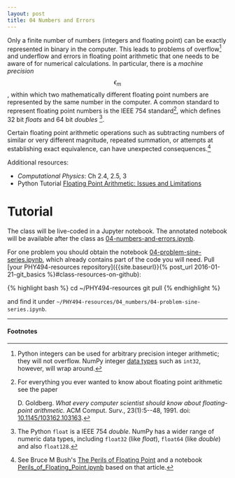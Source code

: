 ```yaml
---
layout: post
title: 04 Numbers and Errors
---
```


Only a finite number of numbers (integers and floating point) can be
exactly represented in binary in the computer. This leads to problems
of overflow[^1] and underflow and errors in floating point arithmetic that
one needs to be aware of for numerical calculations. In particular,
there is a *machine precision* $$\epsilon_m$$, within which two
mathematically different floating point numbers are represented by the
same number in the computer. A common standard to represent floating
point numbers is the IEEE 754 standard[^2], which defines 32 bit *floats*
and 64 bit *doubles* [^3]. 

Certain floating point arithmetic operations such as subtracting
numbers of similar or very different magnitude, repeated summation, or
attempts at establishing exact equivalence, can have unexpected
consequences.[^4]


Additional resources:

* _Computational Physics_: Ch 2.4, 2.5, 3
* Python Tutorial
[Floating Point Arithmetic: Issues and Limitations](https://docs.python.org/3/tutorial/floatingpoint.html)


# Tutorial

The class will be live-coded in a Jupyter notebook. The annotated
notebook will be available after the class as
[04-numbers-and-errors.ipynb](http://nbviewer.jupyter.org/github/ASU-CompMethodsPhysics-PHY494/PHY494-resources/blob/master/04_numbers/04-numbers-and-errors.ipynb).

For one problem you should obtain the notebook
[04-problem-sine-series.ipynb](http://nbviewer.jupyter.org/github/ASU-CompMethodsPhysics-PHY494/PHY494-resources/blob/master/04_numbers/04-problem-sine-series.ipynb),
which already contains part of the code you will need. Pull
[your PHY494-resources repository]({{site.baseurl}}{% post_url 2016-01-21-git_basics %}#class-resources-on-github):

{% highlight bash %}
cd ~/PHY494-resources
git pull
{% endhighlight %}

and find it under `~/PHY494-resources/04_numbers/04-problem-sine-series.ipynb`.

------------------------------------------------------------

#### Footnotes

[^1]:

     Python integers can be used for arbitrary precision integer
     arithmetic; they will not overflow. NumPy integer
     [data types](http://docs.scipy.org/doc/numpy-1.10.1/user/basics.types.html)
     such as `int32`, however, will wrap around.

[^2]:

     For everything you ever wanted to know about floating point
     arithmetic see the paper

       D. Goldberg. *What every computer scientist should know about
       floating-point arithmetic.* ACM Comput. Surv.,
       23(1):5--48, 1991. doi:
       [10.1145/103162.103163](http://doi.org/10.1145/103162.103163).

[^3]:

     The Python `float` is a IEEE 754 *double*. NumPy has a wider
     range of numeric data types, including `float32` (like *float*),
     `float64` (like *double*) and also `float128`.

[^4]:

     See Bruce M Bush's
     [The Perils of Floating Point](http://www.lahey.com/float.htm)
     and a notebook
     [Perils_of_Floating_Point.ipynb](http://nbviewer.jupyter.org/github/ASU-CompMethodsPhysics-PHY494/PHY494-resources/blob/master/04_numbers/Perils_of_Floating_Point.ipynb)
     based on that article.

